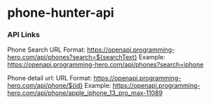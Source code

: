 # phone-hunter-api
### API Links
Phone Search
URL Format: https://openapi.programming-hero.com/api/phones?search=${searchText}
Example: https://openapi.programming-hero.com/api/phones?search=iphone

Phone detail url:
URL Format: https://openapi.programming-hero.com/api/phone/${id}
Example: https://openapi.programming-hero.com/api/phone/apple_iphone_13_pro_max-11089
